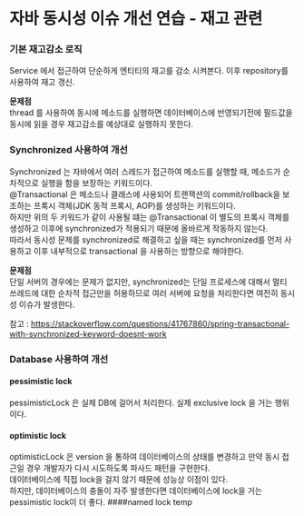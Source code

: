 # 자바 동시성 이슈 개선 연습 - 재고 관련

### 기본 재고감소 로직
Service 에서 접근하여 단순하게 엔티티의 재고를 감소 시켜본다. 이후 repository를 사용하여 재고 갱신.

**문제점**  
thread 를 사용하여 동시에 메소드를 실행하면 데이터베이스에 반영되기전에 필드값을 동시에 읽을 경우 재고감소를 예상대로 실행하지 못한다.
### Synchronized 사용하여 개선
Synchronized 는 자바에서 여러 스레드가 접근하여 메소드를 실행할 때, 메소드가 순차적으로 실행을 함을 보장하는 키워드이다.  
@Transactional 은 메소드나 클래스에 사용되어 트랜잭션의 commit/rollback을 보조하는 프록시 객체(JDK 동적 프록시, AOP)를 생성하는 키워드이다.  
하지만 위의 두 키워드가 같이 사용될 떄는 @Transactional 이 별도의 프록시 객체를 생성하고 이후에 synchronized가 적용되기 때문에 올바르게 작동하지 않는다.  
따라서 동시성 문제를 synchronized로 해결하고 싶을 때는 synchronized를 먼저 사용하고 이후 내부적으로 transactional 을 사용하는 방향으로 해야한다.

**문제점**  
단일 서버의 경우에는 문제가 없지만, synchronized는 단일 프로세스에 대해서 멀티 쓰레드에 대한 순차적 접근만을 허용하므로 여러 서버에 요청을 처리한다면 여전히 동시성 이슈가 발생한다.

참고 : https://stackoverflow.com/questions/41767860/spring-transactional-with-synchronized-keyword-doesnt-work
### Database 사용하여 개선
#### pessimistic lock
pessimisticLock 은 실제 DB에 걸어서 처리한다. 실제 exclusive lock 을 거는 행위이다. 
#### optimistic lock
optimisticLock 은 version 을 통하여 데이터베이스의 상태를 변경하고 만약 동시 접근일 경우 개발자가 다시 시도하도록 파사드 패턴을 구현한다.  
데이터베이스에 직접 lock을 걸지 않기 때문에 성능상 이점이 있다.  
하지만, 데이터베이스의 충돌이 자주 발생한다면 데이터베이스에 lock을 거는 pessimistic lock이 더 좋다. 
####named lock
temp


